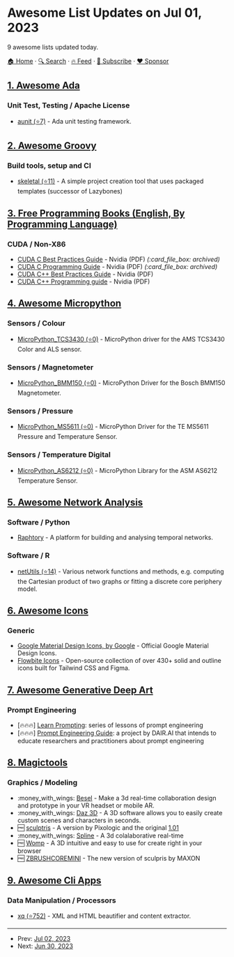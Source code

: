 # Awesome List Updates on Jul 01, 2023

9 awesome lists updated today.

[🏠 Home](/README.md) · [🔍 Search](https://www.trackawesomelist.com/search/) · [🔥 Feed](https://www.trackawesomelist.com/rss.xml) · [📮 Subscribe](https://trackawesomelist.us17.list-manage.com/subscribe?u=d2f0117aa829c83a63ec63c2f&id=36a103854c) · [❤️  Sponsor](https://github.com/sponsors/theowenyoung)



## [1. Awesome Ada](/content/ohenley/awesome-ada/README.md)

### Unit Test, Testing / Apache License

*   [aunit (⭐7)](https://github.com/AdaCore/aunit) - Ada unit testing framework.

## [2. Awesome Groovy](/content/kdabir/awesome-groovy/README.md)

### Build tools, setup and CI

*   [skeletal (⭐11)](https://github.com/cbmarcum/skeletal) - A simple project creation tool that uses packaged templates (successor of Lazybones)

## [3. Free Programming Books (English, By Programming Language)](/content/EbookFoundation/free-programming-books/README.md)

### CUDA / Non-X86

*   [CUDA C Best Practices Guide](https://web.archive.org/web/20170517050133/https://docs.nvidia.com/pdf/CUDA_C_Best_Practices_Guide.pdf) - Nvidia (PDF) *(:card\_file\_box: archived)*
*   [CUDA C Programming Guide](https://web.archive.org/web/20181228130113/https://docs.nvidia.com/cuda/pdf/CUDA_C_Programming_Guide.pdf) - Nvidia (PDF) *(:card\_file\_box: archived)*
*   [CUDA C++ Best Practices Guide](https://docs.nvidia.com/cuda/pdf/CUDA_C_Best_Practices_Guide.pdf) - Nvidia (PDF)
*   [CUDA C++ Programming guide](https://docs.nvidia.com/cuda/pdf/CUDA_C_Programming_Guide.pdf) - Nvidia (PDF)

## [4. Awesome Micropython](/content/mcauser/awesome-micropython/README.md)

### Sensors / Colour

*   [MicroPython\_TCS3430 (⭐0)](https://github.com/jposada202020/MicroPython_TCS3430) - MicroPython driver for the AMS TCS3430 Color and ALS sensor.

### Sensors / Magnetometer

*   [MicroPython\_BMM150 (⭐0)](https://github.com/jposada202020/MicroPython_BMM150) - MicroPython Driver for the Bosch BMM150 Magnetometer.

### Sensors / Pressure

*   [MicroPython\_MS5611 (⭐0)](https://github.com/jposada202020/MicroPython_MS5611) - MicroPython Driver for the TE MS5611 Pressure and Temperature Sensor.

### Sensors / Temperature Digital

*   [MicroPython\_AS6212 (⭐0)](https://github.com/jposada202020/MicroPython_AS6212) - MicroPython Library for the ASM AS6212 Temperature Sensor.

## [5. Awesome Network Analysis](/content/briatte/awesome-network-analysis/README.md)

### Software / Python

*   [Raphtory](https://www.raphtory.com/) - A platform for building and analysing temporal networks.

### Software / R

*   [netUtils (⭐14)](https://github.com/schochastics/netUtils) - Various network functions and methods, e.g. computing the Cartesian product of two graphs or fitting a discrete core periphery model.

## [6. Awesome Icons](/content/vkarampinis/awesome-icons/README.md)

### Generic

*   [Google Material Design Icons, by Google](https://fonts.google.com/icons) - Official Google Material Design Icons.
*   [Flowbite Icons](https://flowbite.com/icons/) - Open-source collection of over 430+ solid and outline icons built for Tailwind CSS and Figma.

## [7. Awesome Generative Deep Art](/content/filipecalegario/awesome-generative-deep-art/README.md)

### Prompt Engineering

*   \[🔥🔥🔥] [Learn Prompting](https://learnprompting.org/): series of lessons of prompt engineering
*   \[🔥🔥🔥] [Prompt Engineering Guide](https://www.promptingguide.ai/): a project by DAIR.AI that intends to educate researchers and practitioners about prompt engineering

## [8. Magictools](/content/ellisonleao/magictools/README.md)

### Graphics / Modeling

*   :money\_with\_wings: [Besel](https://www.bezel.it/hq) - Make a 3d real-time collaboration design and prototype in your VR headset or mobile AR.
*   :money\_with\_wings: [Daz 3D](https://www.daz3d.com/) - A 3D software allows you to easily create custom scenes and characters in seconds.
*   :free: [sculptris](https://sculptris.br.uptodown.com/windows) - A version by Pixologic and the original [1.01](https://www.moddb.com/downloads/sculptris)
*   :money\_with\_wings: [Spline](https://spline.design/) - A 3d colalaborative real-time
*   :free: [Womp](https://womp.com/) - A 3D intuitive and easy to use for create right in your browser
*   :free: [ZBRUSHCOREMINI](https://www.maxon.net/en/zbrushcoremini) - The new version of sculpris by MAXON

## [9. Awesome Cli Apps](/content/agarrharr/awesome-cli-apps/README.md)

### Data Manipulation / Processors

*   [xq (⭐752)](https://github.com/sibprogrammer/xq) - XML and HTML beautifier and content extractor.

---

- Prev: [Jul 02, 2023](/content/2023/07/02/README.md)
- Next: [Jun 30, 2023](/content/2023/06/30/README.md)